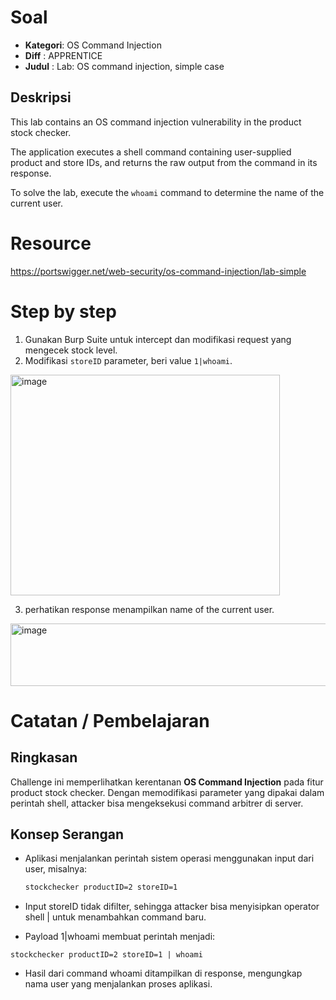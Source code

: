 # Soal

- **Kategori**: OS Command Injection
- **Diff**    : APPRENTICE  
- **Judul**   : Lab: OS command injection, simple case

## Deskripsi 
This lab contains an OS command injection vulnerability in the product stock checker.

The application executes a shell command containing user-supplied product and store IDs, and returns the raw output from the command in its response.

To solve the lab, execute the `whoami` command to determine the name of the current user.

# Resource

https://portswigger.net/web-security/os-command-injection/lab-simple

# Step by step

1. Gunakan Burp Suite untuk intercept dan modifikasi request yang mengecek stock level.
2. Modifikasi `storeID` parameter, beri value `1|whoami`.

<img width="431" height="353" alt="image" src="https://github.com/user-attachments/assets/e2e700be-30b7-41fb-bbf7-783e5970025e" />


3. perhatikan response menampilkan name of the current user.

<img width="628" height="100" alt="image" src="https://github.com/user-attachments/assets/64184608-e210-4ebd-8e24-298d5cfbb476" />

# Catatan / Pembelajaran

## Ringkasan
Challenge ini memperlihatkan kerentanan **OS Command Injection** pada fitur product stock checker. Dengan memodifikasi parameter yang dipakai dalam perintah shell, attacker bisa mengeksekusi command arbitrer di server.  

## Konsep Serangan
- Aplikasi menjalankan perintah sistem operasi menggunakan input dari user, misalnya:
  ```bash
  stockchecker productID=2 storeID=1
  ```
- Input storeID tidak difilter, sehingga attacker bisa menyisipkan operator shell | untuk menambahkan command baru.

- Payload 1|whoami membuat perintah menjadi:
```
stockchecker productID=2 storeID=1 | whoami
```
- Hasil dari command whoami ditampilkan di response, mengungkap nama user yang menjalankan proses aplikasi.

